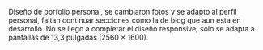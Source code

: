 Diseño de porfolio personal, se cambiaron fotos y se adapto al perfil personal, faltan continuar secciones como la de blog que aun esta en desarrollo.
No se llego a completar el diseño responsive, solo se adapta a pantallas de 13,3 pulgadas (2560 × 1600).
